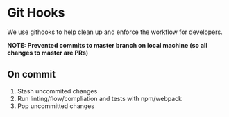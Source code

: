 # Git Hooks

We use githooks to help clean up and enforce the workflow for developers.

**NOTE: Prevented commits to master branch on local machine (so all changes to master are PRs)**

## On commit
1. Stash uncommited changes
2. Run linting/flow/compliation and tests with npm/webpack
3. Pop uncommitted changes



